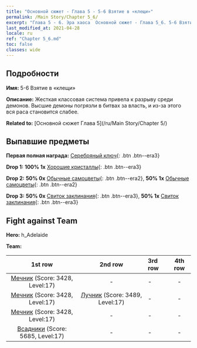 ```yaml
---
title: "Основной сюжет - Глава 5 - 5-6 Взятие в «клещи»"
permalink: /Main Story/Chapter 5_6/
excerpt: "Глава 5 - 6. Эра хаоса  Основной сюжет - Глава 5_6. 5-6 Взятие в «клещи»"
last_modified_at: 2021-04-28
locale: ru
ref: "Chapter 5_6.md"
toc: false
classes: wide
---
```


## Подробности

 **Имя:** 5-6 Взятие в «клещи»

 **Описание:** Жесткая классовая система привела к разрыву среди демонов. Высшие демоны погрязли в битвах за власть, и из-за этого вся раса становится слабее.

 **Related to:** [Основной сюжет Глава 5](/ru/Main Story/Chapter 5/)

## Выпавшие предметы

 **Первая полная награда:** [Серебряный ключ](/ItemsRU/con_693/){: .btn .btn--era3}

 **Drop 1:** **100% 1x** [Хорошие кристаллы](/ItemsRU/mat_17/){: .btn .btn--era3}

 **Drop 2:** **50% 0x** [Обычные самоцветы](/ItemsRU/mat_10/){: .btn .btn--era2}, **50% 1x** [Обычные самоцветы](/ItemsRU/mat_10/){: .btn .btn--era2}

 **Drop 3:** **50% 0x** [Свиток заклинания](/ItemsRU/con_694/){: .btn .btn--era3}, **50% 1x** [Свиток заклинания](/ItemsRU/con_694/){: .btn .btn--era3}


## Fight against Team
 **Hero:** h_Adelaide

 **Team:**


  | 1st row | 2nd row | 3rd row | 4th row |
  |:----:|:----:|:----|:----:|
  | [Мечник](/ru/units/Swordsman/) (Score: 3428, Level:17)  | - | - | - |
  | [Мечник](/ru/units/Swordsman/) (Score: 3428, Level:17)  | [Лучник](/ru/units/Marksman/) (Score: 3489, Level:17)  | - | - |
  | [Мечник](/ru/units/Swordsman/) (Score: 3428, Level:17)  | - | - | - |
  | [Всадники](/ru/units/Cavalier/) (Score: 5685, Level:17)  | - | - | - |


